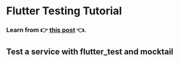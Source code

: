 # Flutter Testing Tutorial

### Learn from :point_right: [this post](https://resocoder.com/flutter-testing-pt1) :point_left:.
 
 
## Test a service with flutter_test and mocktail
